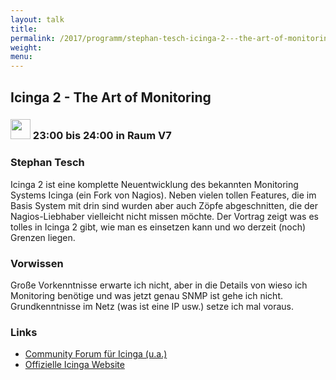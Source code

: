 ```yaml
---
layout: talk
title:
permalink: /2017/programm/stephan-tesch-icinga-2---the-art-of-monitoring/
weight:
menu:
---
```

## Icinga 2 - The Art of Monitoring

### <img height = "32" src="../../../images/talk.svg"> 23:00 bis 24:00 in Raum V7

### Stephan Tesch

Icinga 2 ist eine komplette Neuentwicklung des bekannten Monitoring Systems Icinga (ein Fork von Nagios). Neben vielen tollen Features, die im Basis System mit drin sind wurden aber auch Zöpfe abgeschnitten, die der Nagios-Liebhaber vielleicht nicht missen möchte. Der Vortrag zeigt was es tolles in Icinga 2 gibt, wie man es einsetzen kann und wo derzeit (noch) Grenzen liegen.

### Vorwissen

Große Vorkenntnisse erwarte ich nicht, aber in die Details von wieso ich Monitoring benötige und was jetzt genau SNMP ist gehe ich nicht. Grundkenntnisse im Netz (was ist eine IP usw.) setze ich mal voraus. 

### Links

- <a href="https://monitoring-portal.org" target="_blank">Community Forum für Icinga (u.a.)</a>
- <a href="https://www.icinga.com" target="_blank">Offizielle Icinga Website</a>
